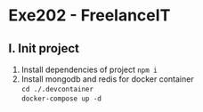 # Exe202 - FreelanceIT

## I. Init project
1. Install dependencies of project `npm i`
2. Install mongodb and redis for docker container   
`cd ./.devcontainer`  
`docker-compose up -d`  
